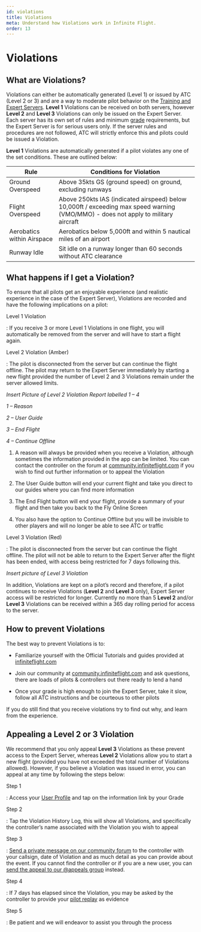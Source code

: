 ```yaml
---
id: violations
title: Violations
meta: Understand how Violations work in Infinite Flight.
order: 13
---
```


# Violations



## What are Violations?
 

Violations can either be automatically generated (Level 1) or issued by ATC (Level 2 or 3) and are a way to moderate pilot behavior on the [Training and Expert Servers](/guide/getting-started/home-screen/fly-online#server). **Level 1** Violations can be received on both servers, however **Level 2** and **Level 3** Violations can only be issued on the Expert Server. Each server has its own set of rules and minimum [grade](/guide/getting-started/home-screen/user-profile#user-profile) requirements, but the Expert Server is for serious users only. If the server rules and procedures are not followed, ATC will strictly enforce this and pilots could be issued a Violation. 

 

**Level 1** Violations are automatically generated if a pilot violates any one of the set conditions. These are outlined below:

 


| Rule                       | Conditions for Violation                                     |
| -------------------------- | ------------------------------------------------------------ |
| Ground Overspeed           | Above 35kts GS (ground speed) on ground, excluding runways   |
| Flight Overspeed           | Above 250kts IAS (indicated airspeed) below 10,000ft / exceeding max speed warning (VMO/MMO) - does not apply to military aircraft |
| Aerobatics within Airspace | Aerobatics below 5,000ft and within 5 nautical miles of an airport |
| Runway Idle                | Sit idle on a runway longer than 60 seconds without ATC clearance |



## What happens if I get a Violation?

 

To ensure that all pilots get an enjoyable experience (and realistic experience in the case of the Expert Server), Violations are recorded and have the following implications on a pilot:



Level 1 Violation

: If you receive 3 or more Level 1 Violations in one flight, you will automatically be removed from the server and will have to start a flight again.



Level 2 Violation (Amber)

: The pilot is disconnected from the server but can continue the flight offline. The pilot may return to the Expert Server immediately by starting a new flight provided the number of Level 2 and 3 Violations remain under the server allowed limits.

 

*Insert Picture of Level 2 Violation Report labelled 1 – 4*

 

*1 – Reason*

*2 – User Guide*

*3 – End Flight*

*4 – Continue Offline*

 

1. A reason will always be provided when you receive a Violation, although sometimes the information provided in the app can be limited. You can contact the controller on the forum at [community.infiniteflight.com](https://community.infiniteflight.com/) if you wish to find out further information or to appeal the Violation

 

2. The User Guide button will end your current flight and take you direct to our guides where you can find more information

 

3. The End Flight button will end your flight, provide a summary of your flight and then take you back to the Fly Online Screen

 

4. You also have the option to Continue Offline but you will be invisible to other players and will no longer be able to see ATC or traffic



Level 3 Violation (Red)

: The pilot is disconnected from the server but can continue the flight offline. The pilot will not be able to return to the Expert Server after the flight has been ended, with access being restricted for 7 days following this.



*Insert picture of Level 3 Violation*

 

In addition, Violations are kept on a pilot’s record and therefore, if a pilot continues to receive Violations (**Level 2** and **Level 3** only), Expert Server access will be restricted for longer. Currently no more than 5 **Level 2** and/or **Level 3** Violations can be received within a 365 day rolling period for access to the server.

 

## How to prevent Violations

 

The best way to prevent Violations is to:

 

* Familiarize yourself with the Official Tutorials and guides provided at [infiniteflight.com](/guide)

* Join our community at [community.infiniteflight.com](https://community.infiniteflight.com/) and ask questions, there are loads of pilots & controllers out there ready to lend a hand

* Once your grade is high enough to join the Expert Server, take it slow, follow all ATC instructions and be courteous to other pilots

 

If you do still find that you receive violations try to find out why, and learn from the experience.

 

## Appealing a Level 2 or 3 Violation

 

We recommend that you only appeal **Level 3** Violations as these prevent access to the Expert Server, whereas **Level 2** Violations allow you to start a new flight (provided you have not exceeded the total number of Violations allowed). However, if you believe a Violation was issued in error, you can appeal at any time by following the steps below:

 

Step 1

: Access your [User Profile](/guide/getting-started/home-screen/user-profile#user-profile) and tap on the information link by your Grade

 

Step 2

: Tap the Violation History Log, this will show all Violations, and specifically the controller’s name associated with the Violation you wish to appeal

 

Step 3

: [Send a private message on our community forum](https://community.infiniteflight.com) to the controller with your callsign, date of Violation and as much detail as you can provide about the event. If you cannot find the controller or if you are a new user, you can [send the appeal to our @appeals group](https://community.infiniteflight.com/new-message?groupname=appeals&title=Violation%20Appeal&body=%23%23%20Violation%20Appeal%20Process%0A%0AThank%20you%20for%20taking%20the%20time%20to%20find%20out%20how%20to%20Appeal%20a%20recent%20Level%202%20or%203%20Violation.%20Please%20fill%20in%20the%20template%20below%20with%20as%20much%20detail%20as%20possible%20-%20%2A%2Awithout%20this%20information%20we%20won%27t%20be%20able%20to%20help%20you.%2A%2A%0A%0A%2APlease%20note%20that%20you%20cannot%20appeal%20Level%201%20Violations%2C%20these%20are%20automatically%20generated%20based%20on%20your%20flying%2C%20for%20more%20information%20please%20click%20%5Bhere%5D%28https%3A%2F%2Fstaging.infiniteflight.com%2Fguide%2Fgetting-started%2Fpilot-user-interface%2Fviolations%23violations%29.%2A%0A%0A%23%23%20What%20is%20your%20callsign%3F%0A_Type%20your%20response%20next%20to%20the%20%60%3E%60.%20Make%20sure%20you%20give%20us%20your%20current%20callsign%20%28as%20well%20as%20the%20callsign%20you%20used%20when%20you%20received%20a%20violation_%0A%3E%0A---%0A%23%23%20When%20did%20you%20get%20the%20violation%3F%0A%3E%0A---%0A%23%23%20What%20was%20the%20name%20of%20the%20controller%3F%0A%3E%0A---%0A---%0A%23%23%20What%27s%20the%20link%20to%20your%20replay%20file%3F%0A_Upload%20your%20replay%20to%20%5Bsharemyinfiniteflight.com%5D%28https%3A%2F%2Fsharemyinfiniteflight.com%2F%29%20and%20paste%20the%20link%20below_%0A%3E%0A---%0A%23%23%20Additional%20Details%3A%0A_Let%20us%20know%20additional%20details%20so%20we%20can%20investigate%20as%20quickly%20as%20possible_%0A%3E) instead.

 

Step 4

: If 7 days has elapsed since the Violation, you may be asked by the controller to provide your [pilot replay](/guide/getting-started/home-screen/replays#pilot-replays) as evidence

 

Step 5

: Be patient and we will endeavor to assist you through the process

 

 
